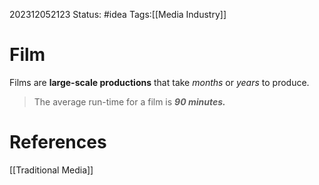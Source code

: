 202312052123
Status: #idea
Tags:[[Media Industry]]

# Film


Films are **large-scale productions** that take *months* or *years* to produce.

>The average run-time for a film is ***90 minutes.***
# **References**

[[Traditional Media]]

